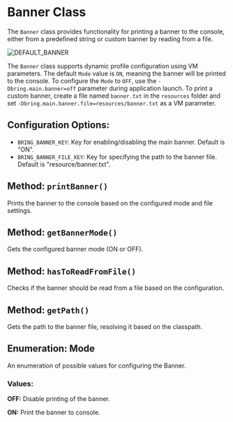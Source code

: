 # Banner Class

The `Banner` class provides functionality for printing a banner to the console, either from a predefined string or custom banner by reading from a file.

![DEFAULT_BANNER](https://github.com/BlyznytsiaOrg/bring/assets/114337016/56754bf7-2b49-414f-84cb-431c31f31f27)

The `Banner` class supports dynamic profile configuration using VM parameters. 
The default `Mode` value is `ON`, meaning the banner will be printed to the console. To configure the `Mode` to `OFF`, use the `-Dbring.main.banner=off` parameter during application launch. 
To print a custom banner, create a file named `banner.txt` in the `resources` folder and set `-Dbring.main.banner.file=resources/banner.txt` as a VM parameter.


## Configuration Options:

- `BRING_BANNER_KEY`: Key for enabling/disabling the main banner. Default is "ON".
- `BRING_BANNER_FILE_KEY`: Key for specifying the path to the banner file. Default is "resource/banner.txt".

## Method: `printBanner()`

Prints the banner to the console based on the configured mode and file settings.

## Method: `getBannerMode()`

Gets the configured banner mode (ON or OFF).

## Method: `hasToReadFromFile()`

Checks if the banner should be read from a file based on the configuration.

## Method: `getPath()`

Gets the path to the banner file, resolving it based on the classpath.

## Enumeration: Mode
An enumeration of possible values for configuring the Banner.

### Values:

**OFF:**
Disable printing of the banner.

**ON:**
Print the banner to console.
